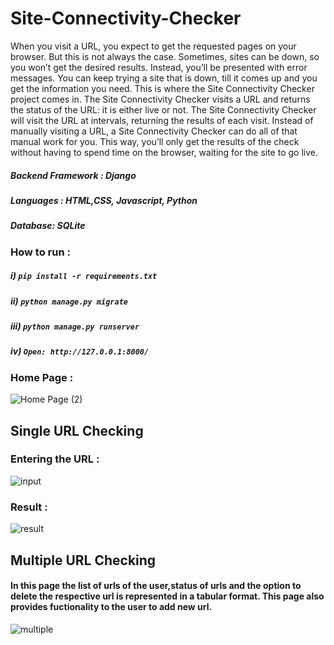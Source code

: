 ﻿# Site-Connectivity-Checker
 
 When you visit a URL, you expect to get the requested pages on your browser. But this is not
always the case. Sometimes, sites can be down, so you won’t get the desired results. Instead,
you’ll be presented with error messages. You can keep trying a site that is down, till it comes up
and you get the information you need.
This is where the Site Connectivity Checker project comes in. The Site Connectivity Checker
visits a URL and returns the status of the URL: it is either live or not. The Site Connectivity
Checker will visit the URL at intervals, returning the results of each visit.
Instead of manually visiting a URL, a Site Connectivity Checker can do all of that manual work
for you. This way, you’ll only get the results of the check without having to spend time on the
browser, waiting for the site to go live.

##### Backend Framework : Django
##### Languages : HTML,CSS, Javascript, Python
##### Database: SQLite

### How to run :

 ##### i)  ```pip install -r requirements.txt```
 ##### ii) ```python manage.py migrate``` 
 ##### iii) ```python manage.py runserver```
 ##### iv) ```Open: http://127.0.0.1:8000/ ```
 
 ### Home Page : 
 
 ![Home Page (2)](https://user-images.githubusercontent.com/54932235/118961482-fd81e400-b981-11eb-974e-5912178f5d6e.png)
 


## Single URL Checking 

### Entering the URL :

 ![input](https://user-images.githubusercontent.com/54932235/118961757-4cc81480-b982-11eb-935b-07d8d113f999.png)

### Result :


![result](https://user-images.githubusercontent.com/54932235/118961902-72551e00-b982-11eb-93b0-161d4d803338.png)

## Multiple URL Checking

#### In this page the list of urls of the user,status of urls and the option to delete the respective url is represented in a tabular format. This page also provides fuctionality to the user to add new url.

![multiple](https://user-images.githubusercontent.com/54932235/118960953-6b79db80-b981-11eb-8c30-6c91d037389a.png)








